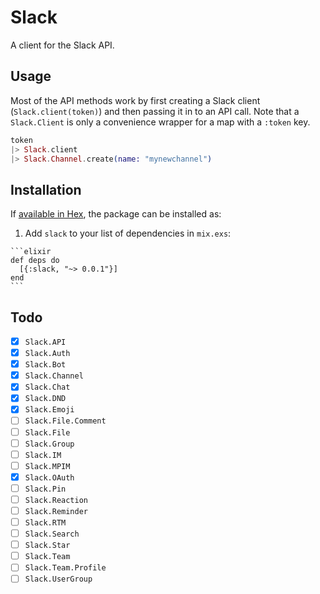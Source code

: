 # Slack

A client for the Slack API.

## Usage

Most of the API methods work by first creating a Slack client
(`Slack.client(token)`) and then passing it in to an API call. Note that a
`Slack.Client` is only a convenience wrapper for a map with a `:token` key.

```elixir
token
|> Slack.client
|> Slack.Channel.create(name: "mynewchannel")
```

## Installation

If [available in Hex](https://hex.pm/docs/publish), the package can be installed as:

  1. Add `slack` to your list of dependencies in `mix.exs`:

    ```elixir
    def deps do
      [{:slack, "~> 0.0.1"}]
    end
    ```

## Todo

- [x] `Slack.API`
- [x] `Slack.Auth`
- [x] `Slack.Bot`
- [x] `Slack.Channel`
- [x] `Slack.Chat`
- [x] `Slack.DND`
- [x] `Slack.Emoji`
- [ ] `Slack.File.Comment`
- [ ] `Slack.File`
- [ ] `Slack.Group`
- [ ] `Slack.IM`
- [ ] `Slack.MPIM`
- [x] `Slack.OAuth`
- [ ] `Slack.Pin`
- [ ] `Slack.Reaction`
- [ ] `Slack.Reminder`
- [ ] `Slack.RTM`
- [ ] `Slack.Search`
- [ ] `Slack.Star`
- [ ] `Slack.Team`
- [ ] `Slack.Team.Profile`
- [ ] `Slack.UserGroup`
